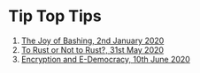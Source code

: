 # Tip Top Tips

1.  [The Joy of Bashing, 2nd January 2020](2020-01-02-the-joy-of-bashing.md)
1.  [To Rust or Not to Rust?, 31st May 2020](2020-05-31-to-rust-or-not.md)
1.  [Encryption and E-Democracy, 10th June 2020](2020-06-10-crypt.md)
